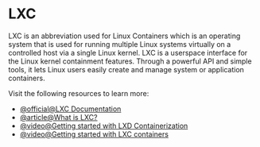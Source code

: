 # LXC

LXC is an abbreviation used for Linux Containers which is an operating system that is used for running multiple Linux systems virtually on a controlled host via a single Linux kernel. LXC is a userspace interface for the Linux kernel containment features. Through a powerful API and simple tools, it lets Linux users easily create and manage system or application containers.

Visit the following resources to learn more:

- [@official@LXC Documentation](https://linuxcontainers.org/lxc/documentation/)
- [@article@What is LXC?](https://linuxcontainers.org/lxc/introduction/)
- [@video@Getting started with LXD Containerization](https://www.youtube.com/watch?v=aIwgPKkVj8s)
- [@video@Getting started with LXC containers](https://youtu.be/CWmkSj_B-wo)
